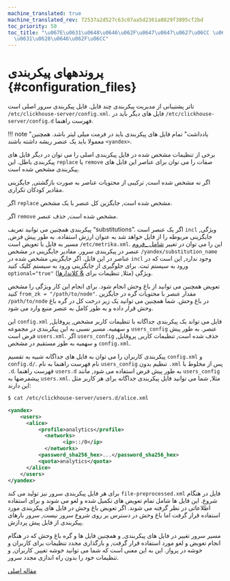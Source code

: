 ```yaml
---
machine_translated: true
machine_translated_rev: 72537a2d527c63c07aa5d2361a8829f3895cf2bd
toc_priority: 50
toc_title: "\u067E\u0631\u0648\u0646\u062F\u0647\u0647\u0627\u06CC \u067E\u06CC\u06A9\
  \u0631\u0628\u0646\u062F\u06CC"
---
```


# پروندههای پیکربندی {#configuration_files}

تاتر پشتیبانی از مدیریت پیکربندی چند فایل. فایل پیکربندی سرور اصلی است `/etc/clickhouse-server/config.xml`. فایل های دیگر باید در `/etc/clickhouse-server/config.d` فهرست راهنما.

!!! note "یادداشت"
    تمام فایل های پیکربندی باید در فرمت میلی لیتر باشد. همچنین معمولا باید یک عنصر ریشه داشته باشند `<yandex>`.

برخی از تنظیمات مشخص شده در فایل پیکربندی اصلی را می توان در دیگر فایل های پیکربندی باطل. این `replace` یا `remove` صفات را می توان برای عناصر این فایل های پیکربندی مشخص شده است.

اگر نه مشخص شده است, ترکیبی از محتویات عناصر به صورت بازگشتی, جایگزینی مقادیر کودکان تکراری.

اگر `replace` مشخص شده است, جایگزین کل عنصر با یک مشخص.

اگر `remove` مشخص شده است, حذف عنصر.

پیکربندی همچنین می توانید تعریف “substitutions”. اگر یک عنصر است `incl` ویژگی, جایگزینی مربوطه را از فایل خواهد شد به عنوان ارزش استفاده. به طور پیش فرض, مسیر به فایل با تعویض است `/etc/metrika.xml`. این را می توان در تغییر [شامل _فروم](server-configuration-parameters/settings.md#server_configuration_parameters-include_from) عنصر در پیکربندی سرور. مقادیر جایگزینی در مشخص `/yandex/substitution_name` عناصر در این فایل. اگر جایگزینی مشخص شده در `incl` وجود ندارد, این است که در ورود به سیستم ثبت. برای جلوگیری از جایگزینی ورود به سیستم کلیک کنید `optional="true"` ویژگی (مثلا, تنظیمات برای [& کلاندارها](server-configuration-parameters/settings.md)).

تعویض همچنین می توانید از باغ وحش انجام شود. برای انجام این کار ویژگی را مشخص کنید `from_zk = "/path/to/node"`. مقدار عنصر با محتویات گره در جایگزین `/path/to/node` در باغ وحش. شما همچنین می توانید یک زیر درخت کل در گره باغ وحش قرار داده و به طور کامل به عنصر منبع وارد می شود.

این `config.xml` فایل می تواند یک پیکربندی جداگانه با تنظیمات کاربر مشخص, پروفایل, و سهمیه. مسیر نسبی به این پیکربندی در مجموعه `users_config` عنصر. به طور پیش فرض است `users.xml`. اگر `users_config` حذف شده است, تنظیمات کاربر, پروفایل, و سهمیه به طور مستقیم در مشخص `config.xml`.

پیکربندی کاربران را می توان به فایل های جداگانه شبیه به تقسیم `config.xml` و `config.d/`.
نام فهرست راهنما به نام `users_config` تنظیم بدون `.xml` پس از مخلوط با `.d`.
فهرست راهنما `users.d` به طور پیش فرض استفاده می شود, مانند `users_config` پیشفرضها به `users.xml`.
مثلا, شما می توانید فایل پیکربندی جداگانه برای هر کاربر مثل این دارند:

``` bash
$ cat /etc/clickhouse-server/users.d/alice.xml
```

``` xml
<yandex>
    <users>
      <alice>
          <profile>analytics</profile>
            <networks>
                  <ip>::/0</ip>
            </networks>
          <password_sha256_hex>...</password_sha256_hex>
          <quota>analytics</quota>
      </alice>
    </users>
</yandex>
```

برای هر فایل پیکربندی سرور نیز تولید می کند `file-preprocessed.xml` فایل در هنگام شروع. این فایل ها شامل تمام تعویض های تکمیل شده و لغو می شوند و برای استفاده اطلاعاتی در نظر گرفته می شوند. اگر تعویض باغ وحش در فایل های پیکربندی مورد استفاده قرار گرفت اما باغ وحش در دسترس بر روی شروع سرور نیست, سرور بارهای پیکربندی از فایل پیش پردازش.

مسیر سرور تغییر در فایل های پیکربندی, و همچنین فایل ها و گره باغ وحش که در هنگام انجام تعویض و لغو مورد استفاده قرار گرفت, و بارگذاری مجدد تنظیمات برای کاربران و خوشه در پرواز. این به این معنی است که شما می توانید خوشه تغییر, کاربران, و تنظیمات خود را بدون راه اندازی مجدد سرور.

[مقاله اصلی](https://clickhouse.tech/docs/en/operations/configuration_files/) <!--hide-->
